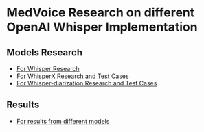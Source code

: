 # MedVoice Research on different OpenAI Whisper Implementation

## Models Research
- [For Whisper Research](./whisper/)
- [For WhisperX Research and Test Cases](./whisperX/)
- [For Whisper-diarization Research and Test Cases](./whisper-diarization)
## Results
- [For results from different models](./model-results)
